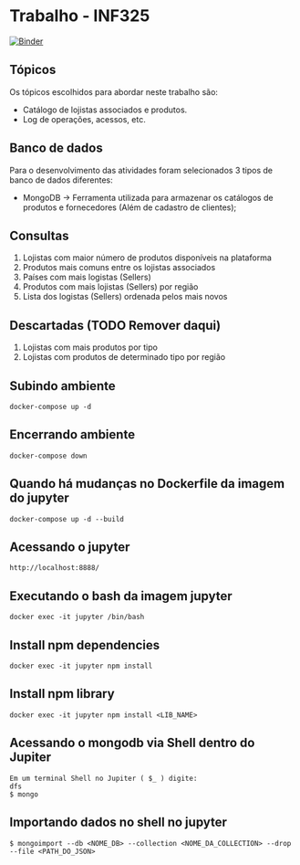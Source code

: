 # Trabalho - INF325
[![Binder](https://mybinder.org/badge_logo.svg)](https://mybinder.org/v2/gh/Equipe02-Unicamp/effective_store/master?urlpath=lab)
## Tópicos
Os tópicos escolhidos para abordar neste trabalho são:
- Catálogo de lojistas associados e produtos.
- Log de operações, acessos, etc.

## Banco de dados

Para o desenvolvimento das atividades foram selecionados 3 tipos de banco de dados diferentes:
- MongoDB -> Ferramenta utilizada para armazenar os catálogos de produtos e fornecedores (Além de cadastro de clientes);

## Consultas
1. Lojistas com maior número de produtos disponíveis na plataforma
2. Produtos mais comuns entre os lojistas associados
3. Países com mais logistas (Sellers)
4. Produtos com mais lojistas (Sellers) por região
5. Lista dos logistas (Sellers) ordenada pelos mais novos

## Descartadas (TODO Remover daqui)
1. Lojistas com mais produtos por tipo
2. Lojistas com produtos de determinado tipo por região

## Subindo ambiente
```shell
docker-compose up -d
```

## Encerrando ambiente
```shell
docker-compose down
```

## Quando há mudanças no Dockerfile da imagem do jupyter
```shell
docker-compose up -d --build
```

## Acessando o jupyter
```
http://localhost:8888/
```

## Executando o bash da imagem jupyter

```
docker exec -it jupyter /bin/bash
```

## Install npm dependencies
```
docker exec -it jupyter npm install
```

## Install npm library
```
docker exec -it jupyter npm install <LIB_NAME>
```

## Acessando o mongodb via Shell dentro do Jupiter
```
Em um terminal Shell no Jupiter ( $_ ) digite:
dfs
$ mongo

```

## Importando dados no shell no jupyter

```
$ mongoimport --db <NOME_DB> --collection <NOME_DA_COLLECTION> --drop --file <PATH_DO_JSON>
```
